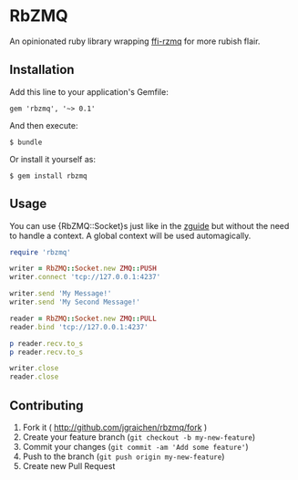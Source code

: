 # RbZMQ

An opinionated ruby library wrapping [ffi-rzmq](https://github.com/chuckremes/ffi-rzmq) for more rubish flair.

## Installation

Add this line to your application's Gemfile:

    gem 'rbzmq', '~> 0.1'

And then execute:

    $ bundle

Or install it yourself as:

    $ gem install rbzmq

## Usage

You can use {RbZMQ::Socket}s just like in the [zguide](http://zguide.zeromq.org/) but without the need to handle a context. A global context will be used automagically.

```ruby
require 'rbzmq'

writer = RbZMQ::Socket.new ZMQ::PUSH
writer.connect 'tcp://127.0.0.1:4237'

writer.send 'My Message!'
writer.send 'My Second Message!'

reader = RbZMQ::Socket.new ZMQ::PULL
reader.bind 'tcp://127.0.0.1:4237'

p reader.recv.to_s
p reader.recv.to_s

writer.close
reader.close
```

## Contributing

1. Fork it ( http://github.com/jgraichen/rbzmq/fork )
2. Create your feature branch (`git checkout -b my-new-feature`)
3. Commit your changes (`git commit -am 'Add some feature'`)
4. Push to the branch (`git push origin my-new-feature`)
5. Create new Pull Request

